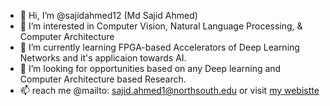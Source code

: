 - 👋 Hi, I’m @sajidahmed12 (Md Sajid Ahmed)
- 👀 I’m interested in Computer Vision, Natural Language Processing, & Computer Architecture
- 🌱 I’m currently learning FPGA-based Accelerators of Deep Learning Networks and it's applicaion towards AI.
- 💞️ I’m looking for opportunities based on any Deep learning and Computer Architecture based Research. 
- 📫 reach me @mailto: sajid.ahmed1@northsouth.edu or visit [my webistte](https://sites.google.com/view/sajid-site)

<!---
sajidahmed12/sajidahmed12 is a ✨ special ✨ repository because its `README.md` (this file) appears on your GitHub profile.
You can click the Preview link to take a look at your changes.
--->
